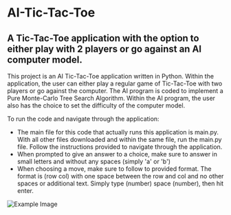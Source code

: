 # AI-Tic-Tac-Toe


## A Tic-Tac-Toe application with the option to either play with 2 players or go against an AI computer model. 

This project is an AI Tic-Tac-Toe application written in Python. Within the application, the user can either play a regular game of Tic-Tac-Toe with two players or go against the computer. The AI program is coded to implement a Pure Monte-Carlo Tree Search Algorithm. Within the AI program, the user also has the choice to set the difficulty of the computer model.

To run the code and navigate through the application:
   * The main file for this code that actually runs this application is main.py. With all other files downloaded and within the same file, run the main.py file. Follow the instructions provided to navigate through the application.
   * When prompted to give an answer to a choice, make sure to answer in small letters and without any spaces (simply 'a' or 'b')
   * When choosing a move, make sure to follow to provided format. The format is (row col) with one space between the row and col and no other spaces or additional text. Simply type (number) space (number), then hit enter.

<img src="https://titushyunkyu.com/mctc%20tic-tac-toe.png" alt = "Example Image">
